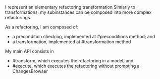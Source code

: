 I represent an elementary refactoring transformation
Simiarly to transformations, my subinstances can be composed into more complex refactorings.

As a refactoring, I am composed of:
- a precondition checking, implemented at #preconditions method; and
- a transformation, implemented at #transformation method

My main API consists in
- #transform, which executes the refactoring in a model, and
- #execute, which executes the refactoring without prompting a ChangesBrowser